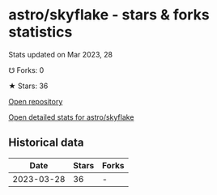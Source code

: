 # astro/skyflake - stars & forks statistics

Stats updated on Mar 2023, 28

☋ Forks: 0

★ Stars: 36

[Open repository](https://github.com/astro/skyflake)

[Open detailed stats for astro/skyflake](https://reviewgithub.com/rep/astro/skyflake)

## Historical data
| Date | Stars | Forks |
|------|-------|-------|
| 2023-03-28 | 36 | - | 

